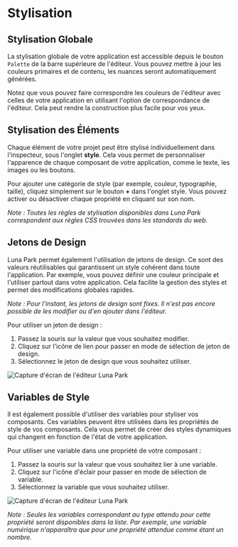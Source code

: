 <script setup lang="ts">
import Screen1 from '/assets/images/layout/styling/screen1.png';
import Screen2 from '/assets/images/layout/styling/screen2.png';
import Screen3 from '/assets/images/layout/styling/screen3.png';
</script>

# Stylisation

## Stylisation Globale

La stylisation globale de votre application est accessible depuis le bouton `Palette` de la barre supérieure de l'éditeur. Vous pouvez mettre à jour les couleurs primaires et de contenu, les nuances seront automatiquement générées.

Notez que vous pouvez faire correspondre les couleurs de l'éditeur avec celles de votre application en utilisant l'option de correspondance de l'éditeur. Cela peut rendre la construction plus facile pour vos yeux.

<DImage
:src="Screen3"
alt="Capture d'écran de l'éditeur Luna Park"
/>

## Stylisation des Éléments

Chaque élément de votre projet peut être stylisé individuellement dans l'inspecteur, sous l'onglet **style**. Cela vous permet de personnaliser l'apparence de chaque composant de votre application, comme le texte, les images ou les boutons.

Pour ajouter une catégorie de style (par exemple, couleur, typographie, taille), cliquez simplement sur le bouton **+** dans l'onglet style. Vous pouvez activer ou désactiver chaque propriété en cliquant sur son nom.

<DImage
:src="Screen2"
alt="Capture d'écran de l'éditeur Luna Park"
/>

_Note : Toutes les règles de stylisation disponibles dans Luna Park correspondent aux règles CSS trouvées dans les standards du web._

## Jetons de Design

Luna Park permet également l'utilisation de jetons de design. Ce sont des valeurs réutilisables qui garantissent un style cohérent dans toute l'application. Par exemple, vous pouvez définir une couleur principale et l'utiliser partout dans votre application. Cela facilite la gestion des styles et permet des modifications globales rapides.

<DImage
:src="Screen1"
alt="Capture d'écran de l'éditeur Luna Park"
/>

_Note : Pour l'instant, les jetons de design sont fixes. Il n'est pas encore possible de les modifier ou d'en ajouter dans l'éditeur._

Pour utiliser un jeton de design :

1. Passez la souris sur la valeur que vous souhaitez modifier.
2. Cliquez sur l'icône de lien pour passer en mode de sélection de jeton de design.
3. Sélectionnez le jeton de design que vous souhaitez utiliser.

![Capture d'écran de l'éditeur Luna Park](/assets/images/layout/styling/gif1.gif)

## Variables de Style

Il est également possible d'utiliser des variables pour styliser vos composants. Ces variables peuvent être utilisées dans les propriétés de style de vos composants. Cela vous permet de créer des styles dynamiques qui changent en fonction de l'état de votre application.

Pour utiliser une variable dans une propriété de votre composant :

1. Passez la souris sur la valeur que vous souhaitez lier à une variable.
2. Cliquez sur l'icône d'éclair pour passer en mode de sélection de variable.
3. Sélectionnez la variable que vous souhaitez utiliser.

![Capture d'écran de l'éditeur Luna Park](/assets/images/layout/styling/gif2.gif)

_Note : Seules les variables correspondant au type attendu pour cette propriété seront disponibles dans la liste. Par exemple, une variable numérique n'apparaîtra que pour une propriété attendue comme étant un nombre._
